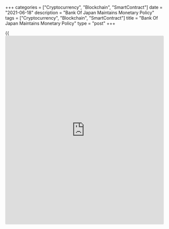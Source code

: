 +++
categories = ["Cryptocurrency", "Blockchain", "SmartContract"]
date = "2021-06-18"
description = "Bank Of Japan Maintains Monetary Policy"
tags = ["Cryptocurrency", "Blockchain", "SmartContract"]
title = "Bank Of Japan Maintains Monetary Policy"
type = "post"
+++

{{<iframe id="large-banner" src="https://www.bounty.group/#slide=26.0" width="100%" height="600" scrolling="no" style="border: 0px solid rgb(216, 221, 230); border-radius: 3px;">}}

The Bank of Japan maintained its massive monetary stimulus, as widely
expected, and extended the duration of the special funding programme to
help pandemic-hit firms.  
  
The board, governed by Haruhiko Kuroda, on Tuesday, voted 7-1, with 1
abstention, to hold the interest rate at -0.1 percent on current
accounts that financial institutions maintain at the central bank.

The bank will continue to purchase a necessary amount of Japanese
government bonds without setting an upper limit so that 10-year JGB
yields will remain at around zero percent.

The Bank decided by an 8-0 majority vote, with 1 abstention, to extend
the duration of the Special Program to Support Financing in Response to
the Novel Coronavirus by six months until the end of March 2022 with a
view to continuing to support financing, mainly of firms.

Further, the Bank judged it appropriate to introduce a new fund-
provisioning measure, through which it provides funds to financial
institutions for investment or loans that they make to address climate
change issues. The bank plans to launch the new measure likely within
2021.

For comments and feedback [contact](https://www.playgroundfx.com/contact/): editorial@rtt[news](https://www.letsplayfx.com/blog/forex-news-website/).com

[Economic News][1]

 **What parts of the world are seeing the best (and worst) economic
performances lately? Click[here][2] to check out our [Econ Scorecard][2]
and find out! See up-to-the-moment [ranking](https://www.playgroundfx.com/blog/crypto-exchange-ranking/)s for the best and worst
performers in [GDP][3], [unemployment rate][4], [inflation][5] and much
more.**

   1. www.rtt[news](https://www.letsplayfx.com/blog/forex-news-website/).com/Content/EconomicNews.aspx
   2. www.rtt[news](https://www.letsplayfx.com/blog/forex-news-website/).com/economic-scorecard/world-rank/unemployment-rate/highest-performance.aspx
   3. www.rtt[news](https://www.letsplayfx.com/blog/forex-news-website/).com/economic-scorecard/world-rank/GDP/highest-performance.aspx
   4. www.rtt[news](https://www.letsplayfx.com/blog/forex-news-website/).com/economic-scorecard/world-rank/unemployment-rate/lowest-performance.aspx
   5. www.rtt[news](https://www.letsplayfx.com/blog/forex-news-website/).com/economic-scorecard/world-rank/CPI/highest-performance.aspx